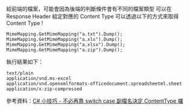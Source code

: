 給前端的檔案，可能會因為後端的判斷條件會有不同的檔案類型
可以在 Response Header 給定對應的 Content Type 
可以透過以下的方式來取得 Content Type !

```
MimeMapping.GetMimeMapping("a.txt").Dump();
MimeMapping.GetMimeMapping("a.xls").Dump();
MimeMapping.GetMimeMapping("a.xlsx").Dump();
MimeMapping.GetMimeMapping("a.zip").Dump();
```

執行結果如下：
```
text/plain
application/vnd.ms-excel
application/vnd.openxmlformats-officedocument.spreadsheetml.sheet
application/x-zip-compressed
```

參考資料：[C# 小技巧 - 不必再靠 switch case 副檔名決定 ContentType 囉](https://blog.darkthread.net/blog/mimemapping-getmimemapping/)
